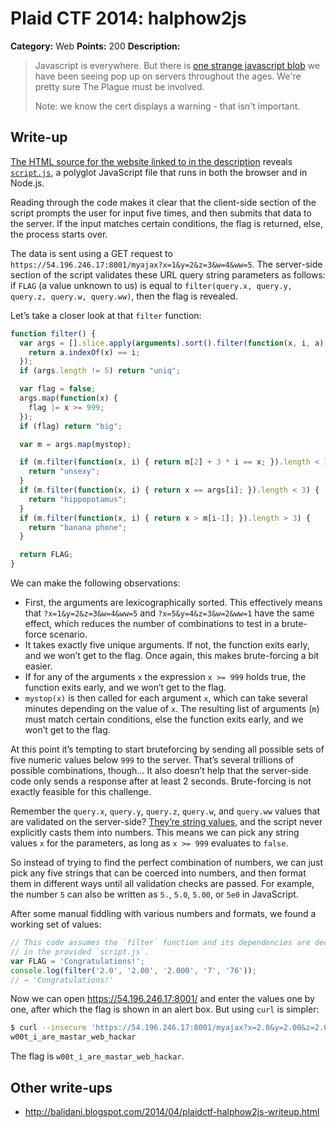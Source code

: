 # Plaid CTF 2014: halphow2js

**Category:** Web
**Points:** 200
**Description:**

> Javascript is everywhere. But there is [one strange javascript blob](https://54.196.246.17:8001/) we have been seeing pop up on servers throughout the ages. We're pretty sure The Plague must be involved.
>
> Note: we know the cert displays a warning - that isn't important.

## Write-up

[The HTML source for the website linked to in the description](index.html) reveals [`script.js`](script.js), a polyglot JavaScript file that runs in both the browser and in Node.js.

Reading through the code makes it clear that the client-side section of the script prompts the user for input five times, and then submits that data to the server. If the input matches certain conditions, the flag is returned, else, the process starts over.

The data is sent using a GET request to `https://54.196.246.17:8001/myajax?x=1&y=2&z=3&w=4&ww=5`. The server-side section of the script validates these URL query string parameters as follows: if `FLAG` (a value unknown to us) is equal to `filter(query.x, query.y, query.z, query.w, query.ww)`, then the flag is revealed.

Let’s take a closer look at that `filter` function:

```js
function filter() {
  var args = [].slice.apply(arguments).sort().filter(function(x, i, a) {
    return a.indexOf(x) == i;
  });
  if (args.length != 5) return "uniq";

  var flag = false;
  args.map(function(x) {
    flag |= x >= 999;
  });
  if (flag) return "big";

  var m = args.map(mystop);

  if (m.filter(function(x, i) { return m[2] + 3 * i == x; }).length < 3) {
    return "unsexy";
  }
  if (m.filter(function(x, i) { return x == args[i]; }).length < 3) {
    return "hippopotamus";
  }
  if (m.filter(function(x, i) { return x > m[i-1]; }).length > 3) {
    return "banana phone";
  }

  return FLAG;
}
```

We can make the following observations:

* First, the arguments are lexicographically sorted. This effectively means that `?x=1&y=2&z=3&w=4&ww=5` and `?x=5&y=4&z=3&w=2&ww=1` have the same effect, which reduces the number of combinations to test in a brute-force scenario.
* It takes exactly five unique arguments. If not, the function exits early, and we won’t get to the flag. Once again, this makes brute-forcing a bit easier.
* If for any of the arguments `x` the expression `x >= 999` holds true, the function exits early, and we won’t get to the flag.
* `mystop(x)` is then called for each argument `x`, which can take several minutes depending on the value of `x`. The resulting list of arguments (`m`) must match certain conditions, else the function exits early, and we won’t get to the flag.

At this point it’s tempting to start bruteforcing by sending all possible sets of five numeric values below `999` to the server. That’s several trillions of possible combinations, though… It also doesn’t help that the server-side code only sends a response after at least 2 seconds. Brute-forcing is not exactly feasible for this challenge.

Remember the `query.x`, `query.y`, `query.z`, `query.w`, and `query.ww` values that are validated on the server-side? [They’re string values](http://nodejs.org/api/querystring.html#querystring_querystring_parse_str_sep_eq_options), and the script never explicitly casts them into numbers. This means we can pick any string values `x` for the parameters, as long as `x >= 999` evaluates to `false`.

So instead of trying to find the perfect combination of numbers, we can just pick any five strings that can be coerced into numbers, and then format them in different ways until all validation checks are passed. For example, the number `5` can also be written as `5.`, `5.0`, `5.00`, or `5e0` in JavaScript.

After some manual fiddling with various numbers and formats, we found a working set of values:

```js
// This code assumes the `filter` function and its dependencies are declared as
// in the provided `script.js`.
var FLAG = 'Congratulations!';
console.log(filter('2.0', '2.00', '2.000', '7', '76'));
// → 'Congratulations!'
```

Now we can open <https://54.196.246.17:8001/> and enter the values one by one, after which the flag is shown in an alert box. But using `curl` is simpler:

```bash
$ curl --insecure 'https://54.196.246.17:8001/myajax?x=2.0&y=2.00&z=2.000&w=7&ww=76'
w00t_i_are_mastar_web_hackar
```

The flag is `w00t_i_are_mastar_web_hackar`.

## Other write-ups

* <http://balidani.blogspot.com/2014/04/plaidctf-halphow2js-writeup.html>
